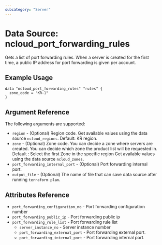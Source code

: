 ```yaml
---
subcategory: "Server"
---
```



# Data Source: ncloud_port_forwarding_rules

Gets a list of port forwarding rules.
When a server is created for the first time, a public IP address for port forwarding is given per account.

## Example Usage

```hcl
data "ncloud_port_forwarding_rules" "rules" {
  zone_code = "KR-1"
}
```

## Argument Reference

The following arguments are supported:

* `region` - (Optional) Region code. Get available values using the data source `ncloud_regions`.
    Default: KR region.
* `zone` - (Optional) Zone code. You can decide a zone where servers are created. You can decide which zone the product list will be requested in. Default : Select the first Zone in the specific region
    Get available values using the data source `ncloud_zones`.
* `port_forwarding_internal_port` - (Optional) Port forwarding internal port.
* `output_file` - (Optional) The name of file that can save data source after running `terraform plan`.

## Attributes Reference

* `port_forwarding_configuration_no` - Port forwarding configuration number
* `port_forwarding_public_ip` - Port forwarding public ip
* `port_forwarding_rule_list` - Port forwarding rule list
    * `server_instance_no` - Server instance number
    * `port_forwarding_external_port` - Port forwarding external port.
    * `port_forwarding_internal_port` - Port forwarding internal port.
